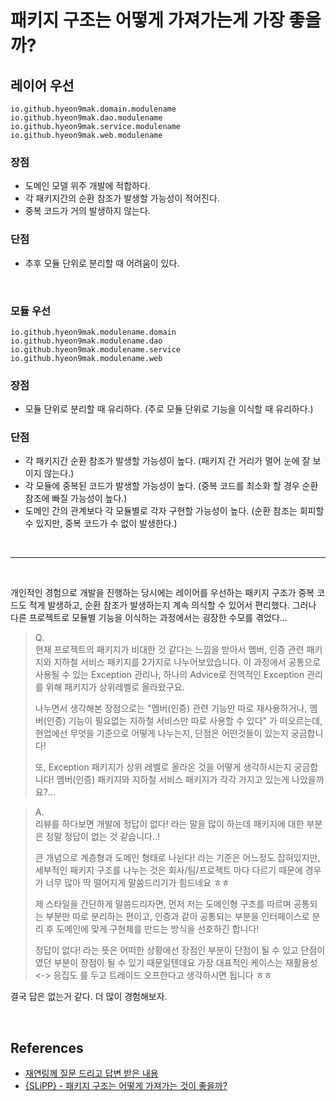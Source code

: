 # 패키지 구조는 어떻게 가져가는게 가장 좋을까?

## 레이어 우선
```
io.github.hyeon9mak.domain.modulename
io.github.hyeon9mak.dao.modulename
io.github.hyeon9mak.service.modulename
io.github.hyeon9mak.web.modulename
```

### 장점
- 도메인 모델 위주 개발에 적합하다.
- 각 패키지간의 순환 참조가 발생할 가능성이 적어진다.
- 중복 코드가 거의 발생하지 않는다.

### 단점
- 추후 모듈 단위로 분리할 때 어려움이 있다.

<br>

### 모듈 우선
```
io.github.hyeon9mak.modulename.domain
io.github.hyeon9mak.modulename.dao
io.github.hyeon9mak.modulename.service
io.github.hyeon9mak.modulename.web
```

### 장점
- 모듈 단위로 분리할 때 유리하다. (주로 모듈 단위로 기능을 이식할 때 유리하다.)

### 단점
- 각 패키지간 순환 참조가 발생할 가능성이 높다. (패키지 간 거리가 멀어 눈에 잘 보이지 않는다.)
- 각 모듈에 중복된 코드가 발생할 가능성이 높다. (중복 코드를 최소화 할 경우 순환 참조에 빠질 가능성이 높다.)
- 도메인 간의 관계보다 각 모듈별로 각자 구현할 가능성이 높다. (순환 참조는 회피할 수 있지만, 중복 코드가 수 없이 발생한다.)

<br>

---

<br>

개인적인 경험으로 개발을 진행하는 당시에는 레이어를 우선하는 패키지 구조가 중복 코드도 적게 발생하고, 
순환 참조가 발생하는지 계속 의식할 수 있어서 편리했다.
그러나 다른 프로젝트로 모듈별 기능을 이식하는 과정에서는 굉장한 수모를 겪었다...

> Q.  
> 현재 프로젝트의 패키지가 비대한 것 같다는 느낌을 받아서 멤버, 인증 관련 패키지와 지하철 서비스 패키지를 2가지로 나누어보았습니다.
> 이 과정에서 공통으로 사용될 수 있는 Exception 관리나, 하나의 Advice로 전역적인 Exception 관리를 위해 패키지가 상위레벨로 올라왔구요.
> 
> 나누면서 생각해본 장점으로는 "멤버(인증) 관련 기능만 따로 재사용하거나, 멤버(인증) 기능이 필요없는 지하철 서비스만 따로 사용할 수 있다" 가 떠오르는데, 현업에선 무엇을 기준으로 어떻게 나누는지, 단점은 어떤것들이 있는지 궁금합니다!
> 
> 또, Exception 패키지가 상위 레벨로 올라온 것을 어떻게 생각하시는지 궁금합니다!
> 멤버(인증) 패키지와 지하철 서비스 패키지가 각각 가지고 있는게 나았을까요?...

> A.  
> 리뷰를 하다보면 개발에 정답이 없다! 라는 말을 많이 하는데 패키지에 대한 부분은 정말 정답이 없는 것 같습니다..!  
> 
> 큰 개념으로 계층형과 도메인 형태로 나뉜다! 라는 기준은 어느정도 잡혀있지만, 세부적인 패키지 구조를 나누는 것은 회사/팀/프로젝트 마다 다르기 때문에 경우가 너무 많아 딱 떨어지게 말씀드리기가 힘드네요 ㅎㅎ
> 
> 제 스타일을 간단하게 말씀드리자면, 먼저 저는 도메인형 구조를 따르며 공통되는 부분만 따로 분리하는 편이고, 인증과 같이 공통되는 부분을 인터페이스로 분리 후 도메인에 맞게 구현체를 만드는 방식을 선호하긴 합니다!
> 
> 정답이 없다! 라는 뜻은 어떠한 상황에선 장점인 부분이 단점이 될 수 있고 단점이였던 부분이 장점이 될 수 있기 때문일텐데요
> 가장 대표적인 케이스는 재활용성 <-> 응집도 를 두고 트레이드 오프한다고 생각하시면 됩니다 ㅎㅎ

결국 답은 없는거 같다. 더 많이 경험해보자.

<br>

## References
- [재연링께 질문 드리고 답변 받은 내용](https://github.com/woowacourse/atdd-subway-path/pull/135#discussion_r635195941)
- [{SLiPP} - 패키지 구조는 어떻게 가져가는 것이 좋을까?](https://www.slipp.net/questions/36)
